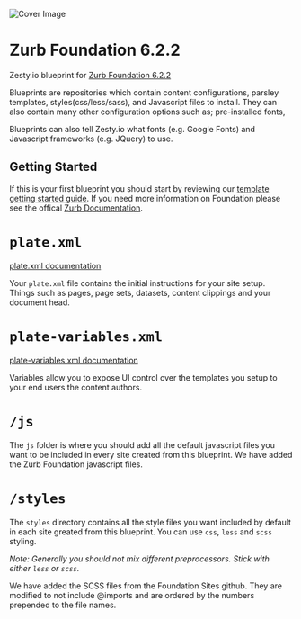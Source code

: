 ![Cover Image](https://github.com/shrunyan/plate-starting-foundation/blob/master/cover.png)

# Zurb Foundation 6.2.2

Zesty.io blueprint for [Zurb Foundation 6.2.2](https://github.com/zurb/foundation-sites/releases/tag/v6.2.2)

Blueprints are repositories which contain content configurations, parsley templates, styles(css/less/sass), and Javascript files to install. They can also contain many other configuration options such as; pre-installed fonts,

Blueprints can also tell Zesty.io what fonts (e.g. Google Fonts) and Javascript frameworks (e.g. JQuery) to use.

## Getting Started

If this is your first blueprint you should start by reviewing our [template getting started guide](https://developer.zesty.io/docs/templating/building-a-template-with-github/). If you need more information on Foundation please see the offical [Zurb Documentation](http://foundation.zurb.com/sites/docs/).


# `plate.xml` 
[plate.xml documentation](https://developer.zesty.io/docs/templating/plate-xml/)

Your `plate.xml` file contains the initial instructions for your site setup. Things such as pages, page sets, datasets, content clippings and your document head.

# `plate-variables.xml`

[plate-variables.xml documentation](https://developer.zesty.io/docs/templating/plate-variables-xml/)

Variables allow you to expose UI control over the templates you setup to your end users the content authors.

# `/js`

The `js` folder is where you should add all the default javascript files you want to be included in every site created from this blueprint. We have added the Zurb Foundation javascript files.

# `/styles`

The `styles` directory contains all the style files you want included by default in each site greated from this blueprint. You can use `css`, `less` and `scss` styling. 

*Note: Generally you should not mix different preprocessors. Stick with either `less` or `scss`.*

We have added the SCSS files from the Foundation Sites github. They are modified to not include @imports and are ordered by the numbers prepended to the file names.
